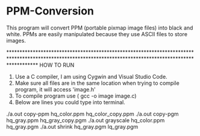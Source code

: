# PPM-Conversion
This program will convert PPM (portable pixmap image files) into black and white. PPMs are easily manipulated because they use ASCII files to store images.

**********************************************************************************************************************************************************                                                                            HOW TO RUN

1. Use a C compiler, I am using Cygwin and Visual Studio Code.
2. Make sure all files are in the same location when trying to compile program, it will access 'image.h'
3. To compile program use ( gcc -o image image.c)
4. Below are lines you could type into terminal.


./a.out copy-ppm hq_color.ppm hq_color_copy.ppm
./a.out copy-pgm hq_gray.ppm hq_gray_copy.pgm
./a.out grayscale hq_color.ppm hq_gray.pgm
./a.out shrink hq_gray.pgm lq_gray.pgm
